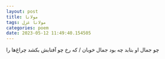 ```yaml
---
layout: post
title: مولانا
tags: مولانا غزل
categories: poem
date: 2023-05-12 11:49:40.154505
---
```


چو جمال او بتابد چه بود جمال خوبان / که رخ چو آفتابش بکشد چراغ‌ها را